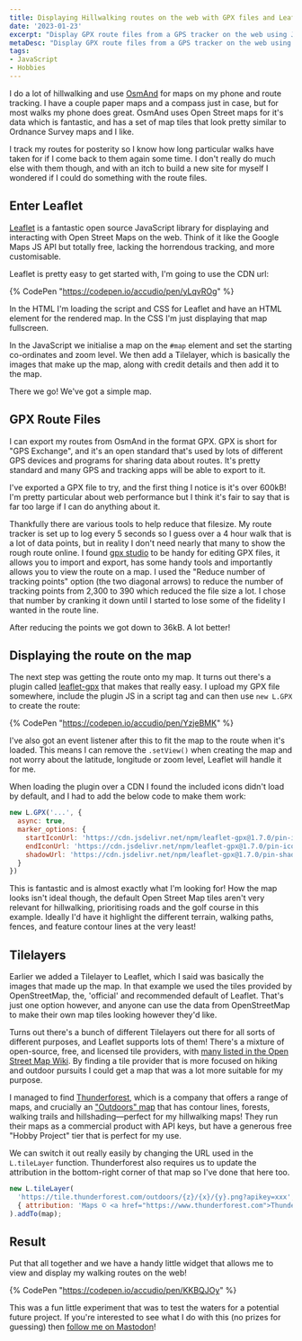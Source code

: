 ```yaml
---
title: Displaying Hillwalking routes on the web with GPX files and Leaflet
date: '2023-01-23'
excerpt: "Display GPX route files from a GPS tracker on the web using Javascript, Leaflet and an Outdoors Tilelayer"
metaDesc: "Display GPX route files from a GPS tracker on the web using Javascript, Leaflet and an Outdoors Tilelayer"
tags:
- JavaScript
- Hobbies
---
```


I do a lot of hillwalking and use [OsmAnd](https://osmand.net) for maps on my phone and route tracking. I have a couple paper maps and a compass just in case, but for most walks my phone does great. OsmAnd uses Open Street maps for it's data which is fantastic, and has a set of map tiles that look pretty similar to Ordnance Survey maps and I like.

I track my routes for posterity so I know how long particular walks have taken for if I come back to them again some time. I don't really do much else with them though, and with an itch to build a new site for myself I wondered if I could do something with the route files.

## Enter Leaflet

[Leaflet](https://leafletjs.com) is a fantastic open source JavaScript library for displaying and interacting with Open Street Maps on the web. Think of it like the Google Maps JS API but totally free, lacking the horrendous tracking, and more customisable.

Leaflet is pretty easy to get started with, I'm going to use the CDN url:

{% CodePen "https://codepen.io/accudio/pen/yLqvROg" %}

In the HTML I'm loading the script and CSS for Leaflet and have an HTML element for the rendered map. In the CSS I'm just displaying that map fullscreen.

In the JavaScript we initialise a map on the `#map` element and set the starting co-ordinates and zoom level. We then add a Tilelayer, which is basically the images that make up the map, along with credit details and then add it to the map.

There we go! We've got a simple map.

## GPX Route Files

I can export my routes from OsmAnd in the format GPX. GPX is short for "GPS Exchange", and it's an open standard that's used by lots of different GPS devices and programs for sharing data about routes. It's pretty standard and many GPS and tracking apps will be able to export to it.

I've exported a GPX file to try, and the first thing I notice is it's over 600kB! I'm pretty particular about web performance but I think it's fair to say that is far too large if I can do anything about it.

Thankfully there are various tools to help reduce that filesize. My route tracker is set up to log every 5 seconds so I guess over a 4 hour walk that is a lot of data points, but in reality I don't need nearly that many to show the rough route online. I found [gpx studio](https://gpx.studio) to be handy for editing GPX files, it allows you to import and export, has some handy tools and importantly allows you to view the route on a map. I used the "Reduce number of tracking points" option (the two diagonal arrows) to reduce the number of tracking points from 2,300 to 390 which reduced the file size a lot. I chose that number by cranking it down until I started to lose some of the fidelity I wanted in the route line.

After reducing the points we got down to 36kB. A lot better!

## Displaying the route on the map

The next step was getting the route onto my map. It turns out there's a plugin called [leaflet-gpx](https://github.com/mpetazzoni/leaflet-gpx) that makes that really easy. I upload my GPX file somewhere, include the plugin JS in a script tag and can then use `new L.GPX` to create the route:

{% CodePen "https://codepen.io/accudio/pen/YzjeBMK" %}

I've also got an event listener after this to fit the map to the route when it's loaded. This means I can remove the `.setView()` when creating the map and not worry about the latitude, longitude or zoom level, Leaflet will handle it for me.

When loading the plugin over a CDN I found the included icons didn't load by default, and I had to add the below code to make them work:

```js
new L.GPX('...', {
  async: true,
  marker_options: {
    startIconUrl: 'https://cdn.jsdelivr.net/npm/leaflet-gpx@1.7.0/pin-icon-start.png',
    endIconUrl: 'https://cdn.jsdelivr.net/npm/leaflet-gpx@1.7.0/pin-icon-end.png',
    shadowUrl: 'https://cdn.jsdelivr.net/npm/leaflet-gpx@1.7.0/pin-shadow.png'
  }
})
```

This is fantastic and is almost exactly what I'm looking for! How the map looks isn't ideal though, the default Open Street Map tiles aren't very relevant for hillwalking, prioritising roads and the golf course in this example. Ideally I'd have it highlight the different terrain, walking paths, fences, and feature contour lines at the very least!

## Tilelayers

Earlier we added a Tilelayer to Leaflet, which I said was basically the images that made up the map. In that example we used the tiles provided by OpenStreetMap, the, 'official' and recommended default of Leaflet. That's just one option however, and anyone can use the data from OpenStreetMap to make their own map tiles looking however they'd like.

Turns out there's a bunch of different Tilelayers out there for all sorts of different purposes, and Leaflet supports lots of them! There's a mixture of open-source, free, and licensed tile providers, with [many listed in the Open Street Map Wiki](https://wiki.openstreetmap.org/wiki/Raster_tile_providers). By finding a tile provider that is more focused on hiking and outdoor pursuits I could get a map that was a lot more suitable for my purpose.

I managed to find [Thunderforest](https://www.thunderforest.com), which is a company that offers a range of maps, and crucially an ["Outdoors" map](https://www.thunderforest.com/maps/outdoors/) that has contour lines, forests, walking trails and hillshading—perfect for my hillwalking maps! They run their maps as a commercial product with API keys, but have a generous free "Hobby Project" tier that is perfect for my use.

We can switch it out really easily by changing the URL used in the `L.tileLayer` function. Thunderforest also requires us to update the attribution in the bottom-right corner of that map so I've done that here too.

```js
new L.tileLayer(
  'https://tile.thunderforest.com/outdoors/{z}/{x}/{y}.png?apikey=xxx',
  { attribution: 'Maps © <a href="https://www.thunderforest.com">Thunderforest</a>, Data © <a href="https://www.openstreetmap.org/copyright">OpenStreetMap contributors</a>' }
).addTo(map);
```

## Result

Put that all together and we have a handy little widget that allows me to view and display my walking routes on the web!

{% CodePen "https://codepen.io/accudio/pen/KKBQJOy" %}

This was a fun little experiment that was to test the waters for a potential future project. If you're interested to see what I do with this (no prizes for guessing) then [follow me on Mastodon](https://mastodon.scot/@accudio)!
